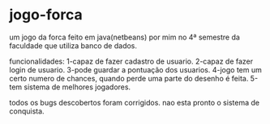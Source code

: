 # jogo-forca
um jogo da forca feito em java(netbeans) por mim no 4ª semestre da faculdade que utiliza banco de dados.

funcionalidades:
1-capaz de fazer cadastro de usuario.
2-capaz de fazer login de usuario.
3-pode guardar a pontuação dos usuarios.
4-jogo tem um certo numero de chances, quando perde uma parte do desenho é feita.
5-tem sistema de melhores jogadores.

todos os bugs descobertos foram corrigidos.
nao esta pronto o sistema de conquista.
